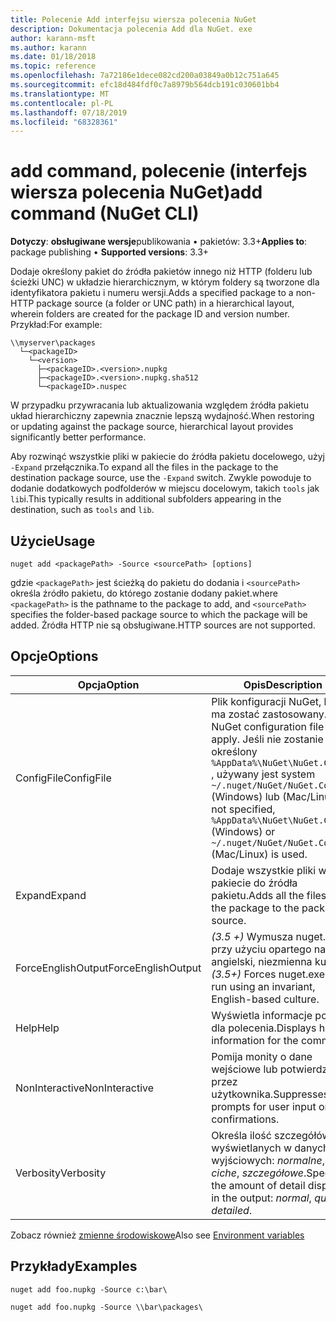 ```yaml
---
title: Polecenie Add interfejsu wiersza polecenia NuGet
description: Dokumentacja polecenia Add dla NuGet. exe
author: karann-msft
ms.author: karann
ms.date: 01/18/2018
ms.topic: reference
ms.openlocfilehash: 7a72186e1dece082cd200a03849a0b12c751a645
ms.sourcegitcommit: efc18d484fdf0c7a8979b564dcb191c030601bb4
ms.translationtype: MT
ms.contentlocale: pl-PL
ms.lasthandoff: 07/18/2019
ms.locfileid: "68328361"
---
```

# <a name="add-command-nuget-cli"></a><span data-ttu-id="ec539-103">add command, polecenie (interfejs wiersza polecenia NuGet)</span><span class="sxs-lookup"><span data-stu-id="ec539-103">add command (NuGet CLI)</span></span>

<span data-ttu-id="ec539-104">**Dotyczy**: **obsługiwane wersje**publikowania &bullet; pakietów: 3.3+</span><span class="sxs-lookup"><span data-stu-id="ec539-104">**Applies to**: package publishing &bullet; **Supported versions**: 3.3+</span></span>

<span data-ttu-id="ec539-105">Dodaje określony pakiet do źródła pakietów innego niż HTTP (folderu lub ścieżki UNC) w układzie hierarchicznym, w którym foldery są tworzone dla identyfikatora pakietu i numeru wersji.</span><span class="sxs-lookup"><span data-stu-id="ec539-105">Adds a specified package to a non-HTTP package source (a folder or UNC path) in a hierarchical layout, wherein folders are created for the package ID and version number.</span></span> <span data-ttu-id="ec539-106">Przykład:</span><span class="sxs-lookup"><span data-stu-id="ec539-106">For example:</span></span>

    \\myserver\packages
      └─<packageID>
        └─<version>
          ├─<packageID>.<version>.nupkg
          ├─<packageID>.<version>.nupkg.sha512
          └─<packageID>.nuspec

<span data-ttu-id="ec539-107">W przypadku przywracania lub aktualizowania względem źródła pakietu układ hierarchiczny zapewnia znacznie lepszą wydajność.</span><span class="sxs-lookup"><span data-stu-id="ec539-107">When restoring or updating against the package source, hierarchical layout provides significantly better performance.</span></span>

<span data-ttu-id="ec539-108">Aby rozwinąć wszystkie pliki w pakiecie do źródła pakietu docelowego, użyj `-Expand` przełącznika.</span><span class="sxs-lookup"><span data-stu-id="ec539-108">To expand all the files in the package to the destination package source, use the `-Expand` switch.</span></span> <span data-ttu-id="ec539-109">Zwykle powoduje to dodanie dodatkowych podfolderów w miejscu docelowym, takich `tools` jak `lib`i.</span><span class="sxs-lookup"><span data-stu-id="ec539-109">This typically results in additional subfolders appearing in the destination, such as `tools` and `lib`.</span></span>

## <a name="usage"></a><span data-ttu-id="ec539-110">Użycie</span><span class="sxs-lookup"><span data-stu-id="ec539-110">Usage</span></span>

```cli
nuget add <packagePath> -Source <sourcePath> [options]
```

<span data-ttu-id="ec539-111">gdzie `<packagePath>` jest ścieżką do pakietu do dodania i `<sourcePath>` określa źródło pakietu, do którego zostanie dodany pakiet.</span><span class="sxs-lookup"><span data-stu-id="ec539-111">where `<packagePath>` is the pathname to the package to add, and `<sourcePath>` specifies the folder-based package source to which the package will be added.</span></span> <span data-ttu-id="ec539-112">Źródła HTTP nie są obsługiwane.</span><span class="sxs-lookup"><span data-stu-id="ec539-112">HTTP sources are not supported.</span></span>

## <a name="options"></a><span data-ttu-id="ec539-113">Opcje</span><span class="sxs-lookup"><span data-stu-id="ec539-113">Options</span></span>

| <span data-ttu-id="ec539-114">Opcja</span><span class="sxs-lookup"><span data-stu-id="ec539-114">Option</span></span> | <span data-ttu-id="ec539-115">Opis</span><span class="sxs-lookup"><span data-stu-id="ec539-115">Description</span></span> |
| --- | --- |
| <span data-ttu-id="ec539-116">ConfigFile</span><span class="sxs-lookup"><span data-stu-id="ec539-116">ConfigFile</span></span> | <span data-ttu-id="ec539-117">Plik konfiguracji NuGet, który ma zostać zastosowany.</span><span class="sxs-lookup"><span data-stu-id="ec539-117">The NuGet configuration file to apply.</span></span> <span data-ttu-id="ec539-118">Jeśli nie zostanie określony `%AppData%\NuGet\NuGet.Config` , używany jest system `~/.nuget/NuGet/NuGet.Config` (Windows) lub (Mac/Linux).</span><span class="sxs-lookup"><span data-stu-id="ec539-118">If not specified, `%AppData%\NuGet\NuGet.Config` (Windows) or `~/.nuget/NuGet/NuGet.Config` (Mac/Linux) is used.</span></span>|
| <span data-ttu-id="ec539-119">Expand</span><span class="sxs-lookup"><span data-stu-id="ec539-119">Expand</span></span> | <span data-ttu-id="ec539-120">Dodaje wszystkie pliki w pakiecie do źródła pakietu.</span><span class="sxs-lookup"><span data-stu-id="ec539-120">Adds all the files in the package to the package source.</span></span> |
| <span data-ttu-id="ec539-121">ForceEnglishOutput</span><span class="sxs-lookup"><span data-stu-id="ec539-121">ForceEnglishOutput</span></span> | <span data-ttu-id="ec539-122">*(3.5 +)* Wymusza nuget.exe przy użyciu opartego na język angielski, niezmienna kultura.</span><span class="sxs-lookup"><span data-stu-id="ec539-122">*(3.5+)* Forces nuget.exe to run using an invariant, English-based culture.</span></span> |
| <span data-ttu-id="ec539-123">Help</span><span class="sxs-lookup"><span data-stu-id="ec539-123">Help</span></span> | <span data-ttu-id="ec539-124">Wyświetla informacje pomocy dla polecenia.</span><span class="sxs-lookup"><span data-stu-id="ec539-124">Displays help information for the command.</span></span> |
| <span data-ttu-id="ec539-125">NonInteractive</span><span class="sxs-lookup"><span data-stu-id="ec539-125">NonInteractive</span></span> | <span data-ttu-id="ec539-126">Pomija monity o dane wejściowe lub potwierdzone przez użytkownika.</span><span class="sxs-lookup"><span data-stu-id="ec539-126">Suppresses prompts for user input or confirmations.</span></span> |
| <span data-ttu-id="ec539-127">Verbosity</span><span class="sxs-lookup"><span data-stu-id="ec539-127">Verbosity</span></span> | <span data-ttu-id="ec539-128">Określa ilość szczegółów wyświetlanych w danych wyjściowych: *normalne*, *ciche*, *szczegółowe*.</span><span class="sxs-lookup"><span data-stu-id="ec539-128">Specifies the amount of detail displayed in the output: *normal*, *quiet*, *detailed*.</span></span> |

<span data-ttu-id="ec539-129">Zobacz również [zmienne środowiskowe](cli-ref-environment-variables.md)</span><span class="sxs-lookup"><span data-stu-id="ec539-129">Also see [Environment variables](cli-ref-environment-variables.md)</span></span>

## <a name="examples"></a><span data-ttu-id="ec539-130">Przykłady</span><span class="sxs-lookup"><span data-stu-id="ec539-130">Examples</span></span>

```cli
nuget add foo.nupkg -Source c:\bar\

nuget add foo.nupkg -Source \\bar\packages\
```
